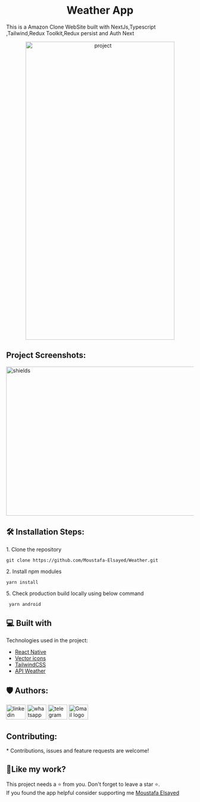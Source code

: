 <h1 align="center">Weather App</h1>
<P>This is a Amazon Clone  WebSite built with NextJs,Typescript ,Tailwind,Redux Toolkit,Redux persist and Auth Next</P>
<p align="center"><img src="https://i.ibb.co/gzYTtxz/weather.png" width="400" height="800&quot;/" alt="project"></p>


<h2>Project Screenshots:</h2>

<img src="https://i.ibb.co/cFcFwsb/Screenshot-1708608616.png" alt="shields" width="800" height="400&quot;/">


<h2>🛠️ Installation Steps:</h2>

<p>1. Clone the repository</p>

```
git clone https://github.com/Moustafa-Elsayed/Weather.git
```

<p>2. Install npm modules</p>

```
yarn install
```


<p>5. Check production build locally using below command</p>

```
 yarn android 
```

  
  
<h2>💻 Built with</h2>

Technologies used in the project:

*  [React Native](https://nextjs.org/)
*  [Vector icons](https://react.dev/learn) 
*  [TailwindCSS](https://tailwindcss.com/)  
*  [API Weather](https://mui.com/material-ui/getting-started/) 






<h2>🛡️ Authors:</h2>
<div align="left">
  <a href="https://www.linkedin.com/in/mostafa-hashem-1b43822b9/"><img src="https://raw.githubusercontent.com/maurodesouza/profile-readme-generator/master/src/assets/icons/social/linkedin/default.svg" width="52" height="40" alt="linkedin logo" /></a>
 <a href="https://wa.me/201002602130"><img src="https://raw.githubusercontent.com/maurodesouza/profile-readme-generator/master/src/assets/icons/social/whatsapp/default.svg" width="52" height="40" alt="whatsapp logo" /></a>
  <a href="https://t.me/01002602130"><img src="https://raw.githubusercontent.com/maurodesouza/profile-readme-generator/master/src/assets/icons/social/telegram/default.svg" width="52" height="40" alt="telegram logo" /></a>
  <a href="mailto:moelsayed949@gmail.com"><img src="https://raw.githubusercontent.com/maurodesouza/profile-readme-generator/master/src/assets/icons/social/gmail/default.svg" width="52" height="40" alt="Gmail logo" /></a>

</div>

<h2> Contributing:</h2>
* Contributions, issues and feature requests are welcome!


<h2>💖Like my work?</h2>

This project needs a ⭐️ from you. Don't forget to leave a star ⭐️.   
If you found the app helpful consider supporting me 
[Moustafa Elsayed](https://github.com/Moustafa-Elsayed)
